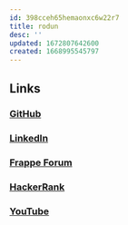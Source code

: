 ```yaml
---
id: 398cceh65hemaonxc6w22r7
title: rodun
desc: ''
updated: 1672807642600
created: 1668995545797
---
```

## Links
### [GitHub](https://github.com/Robproject)
### [LinkedIn](https://www.linkedin.com/in/rrobertduncan/)
### [Frappe Forum](https://discuss.frappe.io/u/roberp/summary)
### [HackerRank](https://www.hackerrank.com/rodun?hr_r=1)
### [YouTube](https://www.youtube.com/channel/UCgzGBLm9bYFEFWi7_EzRB_g)
